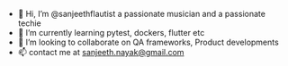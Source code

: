 - 👋 Hi, I’m @sanjeethflautist a passionate musician and a passionate techie
- 🌱 I’m currently learning pytest, dockers, flutter etc
- 💞️ I’m looking to collaborate on QA frameworks, Product developments
- 📫 contact me at sanjeeth.nayak@gmail.com

<!---
sanjeethflautist/sanjeethflautist is a ✨ special ✨ repository because its `README.md` (this file) appears on your GitHub profile.
You can click the Preview link to take a look at your changes.
--->
